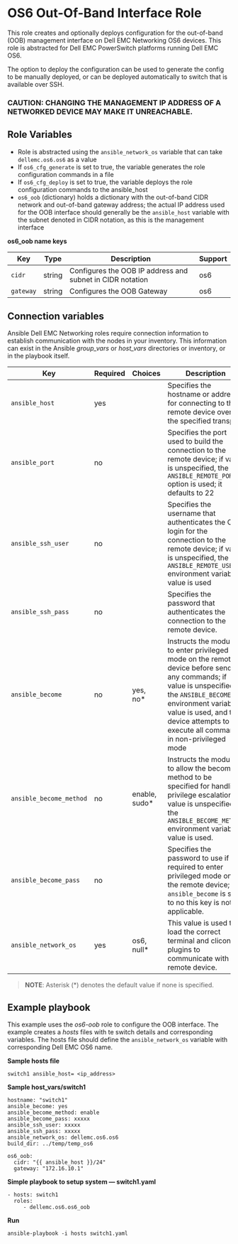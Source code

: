 OS6 Out-Of-Band Interface Role
==============

This role creates and optionally deploys configuration for the out-of-band (OOB) management interface on Dell EMC Networking OS6 devices.  This role is abstracted for Dell EMC PowerSwitch platforms running Dell EMC OS6.

The option to deploy the configuration can be used to generate the config to be manually deployed, or can be deployed automatically to switch that is available over SSH.

### CAUTION: CHANGING THE MANAGEMENT IP ADDRESS OF A NETWORKED DEVICE MAY MAKE IT UNREACHABLE.

Role Variables
--------------

- Role is abstracted using the `ansible_network_os` variable that can take `dellemc.os6.os6` as a value
- If `os6_cfg_generate` is set to true, the variable generates the role configuration commands in a file
- If `os6_cfg_deploy` is set to true, the variable deploys the role configuration commands to the ansible_host
- `os6_oob` (dictionary) holds a dictionary with the out-of-band CIDR network and out-of-band gateway address; the actual IP address used for the OOB interface should generally be the `ansible_host` variable with the subnet denoted in CIDR notation, as this is the management interface

**os6_oob name keys**

| Key        | Type                      | Description                                             | Support               |
|------------|---------------------------|---------------------------------------------------------|-----------------------|
| ``cidr``  | string         | Configures the OOB IP address and subnet in CIDR notation  | os6 |
| ``gateway``      | string         | Configures the OOB Gateway | os6 |

Connection variables
--------------------

Ansible Dell EMC Networking roles require connection information to establish communication with the nodes in your inventory. This information can exist in the Ansible *group_vars* or *host_vars* directories or inventory, or in the playbook itself.

| Key         | Required | Choices    | Description                                         |
|-------------|----------|------------|-----------------------------------------------------|
| ``ansible_host`` | yes      |            | Specifies the hostname or address for connecting to the remote device over the specified transport |
| ``ansible_port`` | no       |            | Specifies the port used to build the connection to the remote device; if value is unspecified, the `ANSIBLE_REMOTE_PORT` option is used; it defaults to 22 |
| ``ansible_ssh_user`` | no       |            | Specifies the username that authenticates the CLI login for the connection to the remote device; if value is unspecified, the `ANSIBLE_REMOTE_USER` environment variable value is used  |
| ``ansible_ssh_pass`` | no       |            | Specifies the password that authenticates the connection to the remote device.  |
| ``ansible_become`` | no       | yes, no\*   | Instructs the module to enter privileged mode on the remote device before sending any commands; if value is unspecified, the `ANSIBLE_BECOME` environment variable value is used, and the device attempts to execute all commands in non-privileged mode |
| ``ansible_become_method`` | no       | enable, sudo\*   | Instructs the module to allow the become method to be specified for handling privilege escalation; if value is unspecified, the `ANSIBLE_BECOME_METHOD` environment variable value is used. |
| ``ansible_become_pass`` | no       |            | Specifies the password to use if required to enter privileged mode on the remote device; if ``ansible_become`` is set to no this key is not applicable. |
| ``ansible_network_os`` | yes      | os6, null\*  | This value is used to load the correct terminal and cliconf plugins to communicate with the remote device. |

> **NOTE**: Asterisk (*) denotes the default value if none is specified.

Example playbook
----------------

This example uses the *os6-oob* role to configure the OOB interface.  The example creates a *hosts* files with te switch details and corresponding variables.  The hosts file should define the `ansible_network_os` variable with corresponding Dell EMC OS6 name.

**Sample hosts file**

    switch1 ansible_host= <ip_address> 

**Sample host_vars/switch1**

    hostname: "switch1"
    ansible_become: yes
    ansible_become_method: enable
    ansible_become_pass: xxxxx
    ansible_ssh_user: xxxxx
    ansible_ssh_pass: xxxxx
    ansible_network_os: dellemc.os6.os6
    build_dir: ../temp/temp_os6

    os6_oob:
      cidr: "{{ ansible_host }}/24"
      gateway: "172.16.10.1"

**Simple playbook to setup system — switch1.yaml**

    - hosts: switch1
      roles:
         - dellemc.os6.os6_oob

**Run**

    ansible-playbook -i hosts switch1.yaml
